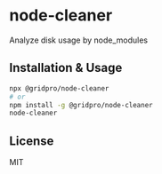 # node-cleaner
Analyze disk usage by node_modules

## Installation & Usage

```bash
npx @gridpro/node-cleaner
# or
npm install -g @gridpro/node-cleaner
node-cleaner
```
## License

MIT